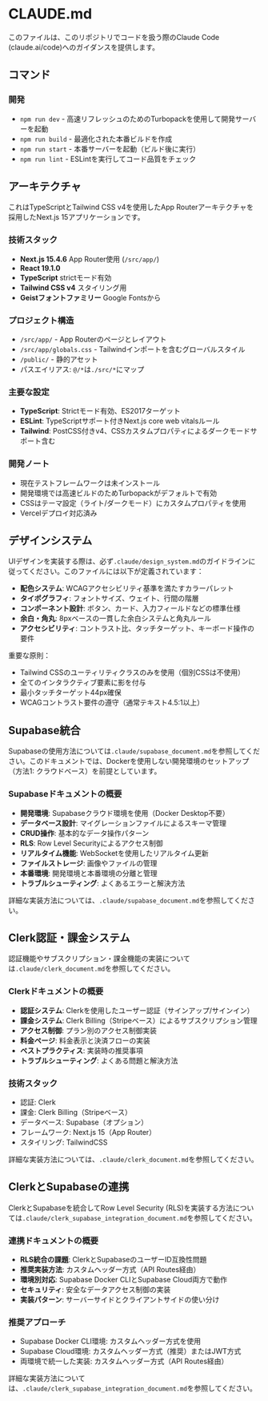 # CLAUDE.md

このファイルは、このリポジトリでコードを扱う際のClaude Code (claude.ai/code)へのガイダンスを提供します。

## コマンド

### 開発
- `npm run dev` - 高速リフレッシュのためのTurbopackを使用して開発サーバーを起動
- `npm run build` - 最適化された本番ビルドを作成
- `npm run start` - 本番サーバーを起動（ビルド後に実行）
- `npm run lint` - ESLintを実行してコード品質をチェック

## アーキテクチャ

これはTypeScriptとTailwind CSS v4を使用したApp Routerアーキテクチャを採用したNext.js 15アプリケーションです。

### 技術スタック
- **Next.js 15.4.6** App Router使用 (`/src/app/`)
- **React 19.1.0**
- **TypeScript** strictモード有効
- **Tailwind CSS v4** スタイリング用
- **Geistフォントファミリー** Google Fontsから

### プロジェクト構造
- `/src/app/` - App Routerのページとレイアウト
- `/src/app/globals.css` - Tailwindインポートを含むグローバルスタイル
- `/public/` - 静的アセット
- パスエイリアス: `@/*`は`./src/*`にマップ

### 主要な設定
- **TypeScript**: Strictモード有効、ES2017ターゲット
- **ESLint**: TypeScriptサポート付きNext.js core web vitalsルール
- **Tailwind**: PostCSS付きv4、CSSカスタムプロパティによるダークモードサポート含む

### 開発ノート
- 現在テストフレームワークは未インストール
- 開発環境では高速ビルドのためTurbopackがデフォルトで有効
- CSSはテーマ設定（ライト/ダークモード）にカスタムプロパティを使用
- Vercelデプロイ対応済み

## デザインシステム

UIデザインを実装する際は、必ず`.claude/design_system.md`のガイドラインに従ってください。このファイルには以下が定義されています：

- **配色システム**: WCAGアクセシビリティ基準を満たすカラーパレット
- **タイポグラフィ**: フォントサイズ、ウェイト、行間の階層
- **コンポーネント設計**: ボタン、カード、入力フィールドなどの標準仕様
- **余白・角丸**: 8pxベースの一貫した余白システムと角丸ルール
- **アクセシビリティ**: コントラスト比、タッチターゲット、キーボード操作の要件

重要な原則：
- Tailwind CSSのユーティリティクラスのみを使用（個別CSSは不使用）
- 全てのインタラクティブ要素に影を付与
- 最小タッチターゲット44px確保
- WCAGコントラスト要件の遵守（通常テキスト4.5:1以上）

## Supabase統合

Supabaseの使用方法については`.claude/supabase_document.md`を参照してください。このドキュメントでは、Dockerを使用しない開発環境のセットアップ（方法1: クラウドベース）を前提としています。

### Supabaseドキュメントの概要
- **開発環境**: Supabaseクラウド環境を使用（Docker Desktop不要）
- **データベース設計**: マイグレーションファイルによるスキーマ管理
- **CRUD操作**: 基本的なデータ操作パターン
- **RLS**: Row Level Securityによるアクセス制御
- **リアルタイム機能**: WebSocketを使用したリアルタイム更新
- **ファイルストレージ**: 画像やファイルの管理
- **本番環境**: 開発環境と本番環境の分離と管理
- **トラブルシューティング**: よくあるエラーと解決方法

詳細な実装方法については、`.claude/supabase_document.md`を参照してください。

## Clerk認証・課金システム

認証機能やサブスクリプション・課金機能の実装については`.claude/clerk_document.md`を参照してください。

### Clerkドキュメントの概要
- **認証システム**: Clerkを使用したユーザー認証（サインアップ/サインイン）
- **課金システム**: Clerk Billing（Stripeベース）によるサブスクリプション管理
- **アクセス制御**: プラン別のアクセス制御実装
- **料金ページ**: 料金表示と決済フローの実装
- **ベストプラクティス**: 実装時の推奨事項
- **トラブルシューティング**: よくある問題と解決方法

### 技術スタック
- 認証: Clerk
- 課金: Clerk Billing（Stripeベース）
- データベース: Supabase（オプション）
- フレームワーク: Next.js 15（App Router）
- スタイリング: TailwindCSS

詳細な実装方法については、`.claude/clerk_document.md`を参照してください。

## ClerkとSupabaseの連携

ClerkとSupabaseを統合してRow Level Security (RLS)を実装する方法については`.claude/clerk_supabase_integration_document.md`を参照してください。

### 連携ドキュメントの概要
- **RLS統合の課題**: ClerkとSupabaseのユーザーID互換性問題
- **推奨実装方法**: カスタムヘッダー方式（API Routes経由）
- **環境別対応**: Supabase Docker CLIとSupabase Cloud両方で動作
- **セキュリティ**: 安全なデータアクセス制御の実装
- **実装パターン**: サーバーサイドとクライアントサイドの使い分け

### 推奨アプローチ
- Supabase Docker CLI環境: カスタムヘッダー方式を使用
- Supabase Cloud環境: カスタムヘッダー方式（推奨）またはJWT方式
- 両環境で統一した実装: カスタムヘッダー方式（API Routes経由）

詳細な実装方法については、`.claude/clerk_supabase_integration_document.md`を参照してください。
